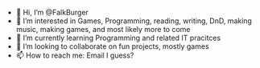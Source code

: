 - 👋 Hi, I’m @FalkBurger
- 👀 I’m interested in Games, Programming, reading, writing, DnD, making music, making games, and most likely more to come 
- 🌱 I’m currently learning Programming and related IT pracitces
- 💞️ I’m looking to collaborate on fun projects, mostly games
- 📫 How to reach me: Email I guess?

<!---
FalkBurger/FalkBurger is a ✨ special ✨ repository because its `README.md` (this file) appears on your GitHub profile.
You can click the Preview link to take a look at your changes.
--->
